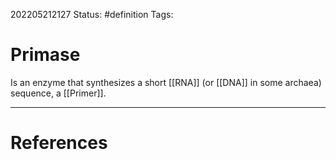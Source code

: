 202205212127
Status: #definition
Tags:

# Primase
Is an enzyme that synthesizes a short [[RNA]] (or [[DNA]] in some archaea) sequence, a [[Primer]].



---
# References